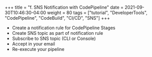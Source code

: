 +++
title = "f. SNS Notification with CodePipeline"
date = 2021-09-30T10:46:30-04:00
weight = 80
tags = ["tutorial", "DeveloperTools", "CodePipeline", "CodeBuild", "CI/CD", "SNS"]
+++

- Create a notification rule for CodePipeline Stages
- Create SNS topic as part of notification rule 
- Subscribe to SNS topic (CLI or Console)
- Accept in your email
- Re-execute your pipeline
